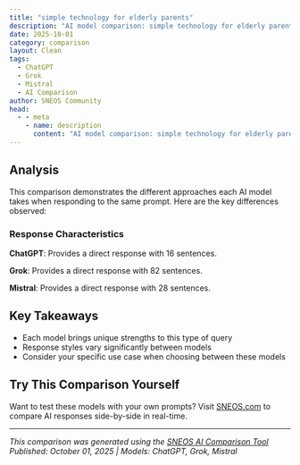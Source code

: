 ```yaml
---
title: "simple technology for elderly parents"
description: "AI model comparison: simple technology for elderly parents..."
date: 2025-10-01
category: comparison
layout: Clean
tags:
  - ChatGPT
  - Grok
  - Mistral
  - AI Comparison
author: SNEOS Community
head:
  - - meta
    - name: description
      content: "AI model comparison: simple technology for elderly parents..."
---
```


<ChatComparison
  title="simple technology for elderly parents"
  prompt="simple technology for elderly parents"
  :responses='{
    "ChatGPT": "Certainly! Here are some simple and user-friendly technologies that are great for elderly parents:\n\n1. **Smartphones with Simplified Interfaces**  \n   - Phones like the Jitterbug Smart or seniors-friendly modes on Android/iPhone make calling, texting, and using apps easier with larger icons and simplified menus.\n\n2. **Tablets with Easy Setup**  \n   - Tablets such as the iPad or Amazon Fire can be set up with simplified home screens, large fonts, and essential apps for video calls, reading, and games.\n\n3. **Medication Reminder Devices**  \n   - Automatic pill dispensers or apps that send medication reminders help ensure they take their meds on time.\n\n4. **Voice Assistants**  \n   - Devices like Amazon Echo (Alexa) or Google Nest allow voice commands to set reminders, make calls, listen to music, hear news, or control smart home devices without using hands.\n\n5. **Large Button Phones**  \n   - Cordless phones or mobiles with big buttons and clear displays for easy dialing.\n\n6. **Simple Remote Controls**  \n   - Universal remote controls designed with fewer buttons and easy labels for TV and other home devices.\n\n7. **Emergency Alert Devices**  \n   - Wearable devices with emergency buttons that alert family members or emergency services if help is needed.\n\nIf you want, I can help you pick specific devices based on their needs and your budget!",
    "Grok": "Introducing simple technology to elderly parents can greatly enhance their quality of life by helping them stay connected, safe, and independent. The key is to focus on user-friendly devices and systems that require minimal technical knowledge. Below are some ideas for simple technology, along with tips on how to introduce them:\n\n### 1. **Smartphones with Simplified Interfaces**\n   - **Why it\u2019s helpful**: Smartphones allow for communication, video calls, and access to helpful apps.\n   - **Recommendation**: Choose a smartphone with a simplified launcher or a phone designed for seniors, like the Jitterbug Smart3 or Doro phones. These often have larger text, bigger buttons, and simplified menus.\n   - **Features to focus on**:\n     - Easy-to-use calling and texting.\n     - Pre-installed emergency contact options.\n     - Video calling apps like WhatsApp or FaceTime (set up by you initially).\n   - **Tip**: Set up the phone with only the essential apps, enlarge the font size, and teach them one feature at a time (e.g., making a call first, then texting).\n\n### 2. **Medical Alert Systems**\n   - **Why it\u2019s helpful**: These devices provide peace of mind by ensuring help is available in an emergency.\n   - **Recommendation**: Systems like Life Alert or Medical Guardian offer wearable pendants or wristbands with a button to press for immediate assistance.\n   - **Features to focus on**:\n     - Simple one-button operation.\n     - Automatic fall detection (if available).\n     - Connection to a 24/7 response center.\n   - **Tip**: Test the device with them to show how it works, and ensure they wear it regularly.\n\n### 3. **Voice-Activated Assistants (e.g., Amazon Echo or Google Home)**\n   - **Why it\u2019s helpful**: These devices can set reminders, answer questions, make calls, and control smart home devices using voice commands\u2014no buttons or screens needed.\n   - **Recommendation**: Start with an Amazon Echo Dot or Google Nest Mini. They\u2019re affordable and easy to set up.\n   - **Features to focus on**:\n     - Setting reminders for medication or appointments (e.g., \u201CAlexa, remind me to take my pills at 8 AM\u201D).\n     - Making phone calls (link their contacts).\n     - Providing weather updates or news.\n   - **Tip**: Place the device in a central location, like the kitchen or living room, and write down a few simple voice commands they can use.\n\n### 4. **Tablet with Large Screen**\n   - **Why it\u2019s helpful**: A tablet can be easier to use than a smartphone due to its larger screen, and it\u2019s great for video calls, reading, or simple games.\n   - **Recommendation**: An Apple iPad or Samsung Galaxy Tab with a simplified home screen. Apps like GrandPad are designed specifically for seniors with large icons and easy navigation.\n   - **Features to focus on**:\n     - Pre-load apps for video calls (e.g., Zoom, Skype).\n     - Set up e-books or audiobooks for entertainment.\n     - Use accessibility features like voice narration or magnification.\n   - **Tip**: Show them how to tap icons and use voice commands (like Siri on iPad). Keep the interface clutter-free.\n\n### 5. **Simplified TV Remotes**\n   - **Why it\u2019s helpful**: Standard TV remotes can be confusing with too many buttons. A simplified remote reduces frustration.\n   - **Recommendation**: Look for remotes like the Flipper Big Button Remote, designed for seniors with large, clearly labeled buttons.\n   - **Features to focus on**:\n     - Limited buttons for power, volume, and channel changes.\n     - Compatibility with their TV or cable box.\n   - **Tip**: Program the remote for them and label buttons if needed with stickers for clarity.\n\n### 6. **Smart Home Devices for Safety and Convenience**\n   - **Why it\u2019s helpful**: These devices can automate tasks and improve safety without much interaction.\n   - **Recommendation**:\n     - **Smart Lights**: Philips Hue or similar lights that can be controlled via voice (with a smart speaker) or set to turn on/off automatically.\n     - **Smart Plugs**: To control appliances like lamps or fans remotely or with voice commands.\n     - **Video Doorbell**: Devices like Ring or Nest Doorbell let them see who\u2019s at the door without getting up.\n   - **Tip**: Set these up for them and link to a smart speaker for voice control. Explain how they work in simple terms.\n\n### 7. **Simple Wearable Devices (e.g., Step Trackers)**\n   - **Why it\u2019s helpful**: Basic fitness trackers encourage physical activity and can monitor health metrics.\n   - **Recommendation**: A straightforward device like a Fitbit Inspire or a basic pedometer.\n   - **Features to focus on**:\n     - Step counting.\n     - Heart rate monitoring (if needed).\n   - **Tip**: Set it up for them and explain one feature at a time. Avoid overwhelming them with data.\n\n### **General Tips for Introducing Technology to Elderly Parents**\n   - **Start Slow**: Introduce one device or feature at a time. Let them master it before moving to the next.\n   - **Be Patient**: Allow time for them to learn and repeat instructions as needed. Use analogies if they\u2019re unfamiliar with tech terms (e.g., \u201CThink of this as a phone that also shows pictures\u201D).\n   - **Create Cheat Sheets**: Write down step-by-step instructions in large print for how to use each device (e.g., \u201CHow to Call Someone on Alexa\u201D).\n   - **Set Up for Them**: Pre-configure devices with their contacts, favorite apps, or settings so they don\u2019t need to navigate complicated menus.\n   - **Ensure Support**: Be available for troubleshooting or set up remote access (with their permission) to help with updates or issues.\n   - **Focus on Benefits**: Explain how the technology helps them (e.g., \u201CThis will let you see the grandkids on video calls anytime!\u201D).\n\nBy choosing intuitive devices and providing ongoing support, you can help your elderly parents embrace technology in a way that feels empowering rather than overwhelming. Start with the devices that address their most immediate needs, whether it\u2019s communication, safety, or entertainment.",
    "Mistral": "Choosing simple technology for elderly parents can help them stay connected, safe, and engaged without overwhelming them. Here are some user-friendly options:\n\n1. **Simple Mobile Phones**:\n   - **Jitterbug Flip**: A basic flip phone with large buttons, a bright screen, and easy-to-use features.\n   - **Jitterbug Smart3**: A simplified smartphone with a large screen, easy-to-use interface, and essential apps.\n\n2. **Tablets for Seniors**:\n   - **GrandPad**: A tablet designed specifically for seniors with large icons, simplified apps, and built-in LTE for constant connectivity.\n   - **Amazon Kindle Fire**: With a simple interface and a variety of accessible apps, it\u0027s a good budget-friendly option.\n\n3. **Smart Speakers**:\n   - **Amazon Echo (Alexa)**: Voice-controlled speakers that can play music, make calls, set reminders, and answer questions.\n   - **Google Nest (Google Assistant)**: Similar to Alexa, with a focus on Google services integration.\n\n4. **Medical Alert Systems**:\n   - **Life Alert**: Wearable devices with fall detection and emergency response services.\n   - **Medical Guardian**: Offers a variety of wearable and in-home medical alert systems.\n\n5. **Simple Computers**:\n   - **Telikin**: A touchscreen computer designed for seniors with large icons, built-in apps, and a simplified interface.\n   - **WOW! Computer**: Another senior-friendly option with a large screen, big buttons, and an easy-to-use keyboard.\n\n6. **Video Calling Devices**:\n   - **Facebook Portal**: A dedicated video calling device with a large screen, smart camera (follows you as you move), and easy-to-use interface.\n   - **Amazon Echo Show**: A smart speaker with a screen for video calls, and it\u0027s compatible with Skype and Zoom.\n\n7. **Simple TV Remotes**:\n   - **Flipper Big Button TV Remote**: A universal remote with large, well-spaced buttons and a simple layout.\n\n8. **Hearing Amplifiers**:\n   - **LifeEar Boost Hearing Amplifier**: A simple and affordable sound amplification device for those with mild to moderate hearing loss.\n\nWhen introducing new technology to elderly parents, make sure to:\n\n- Be patient and provide clear instructions.\n- Choose devices with large screens, big buttons, and intuitive interfaces.\n- Ensure the device has good customer support.\n- Consider their specific needs and preferences."
  }'
  published-date="15:52"
/>

## Analysis

This comparison demonstrates the different approaches each AI model takes when responding to the same prompt. Here are the key differences observed:

### Response Characteristics

**ChatGPT**: Provides a direct response with 16 sentences. 

**Grok**: Provides a direct response with 82 sentences. 

**Mistral**: Provides a direct response with 28 sentences. 

## Key Takeaways

- Each model brings unique strengths to this type of query
- Response styles vary significantly between models
- Consider your specific use case when choosing between these models

## Try This Comparison Yourself

Want to test these models with your own prompts? Visit [SNEOS.com](https://sneos.com) to compare AI responses side-by-side in real-time.

---

*This comparison was generated using the [SNEOS AI Comparison Tool](https://sneos.com)*
*Published: October 01, 2025 | Models: ChatGPT, Grok, Mistral*
